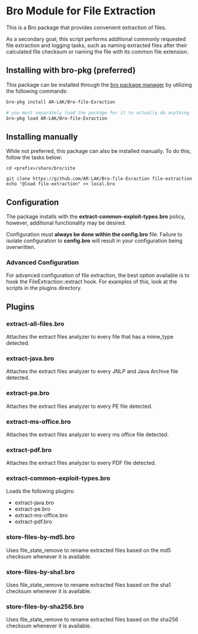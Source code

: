 # Bro Module for File Extraction

This is a Bro package that provides convenient extraction of files.

As a secondary goal, this script performs additional commonly requested file extraction and logging tasks, such as naming extracted files after their calculated file checksum or naming the file with its common file extension.

## Installing with bro-pkg (preferred)

This package can be installed through the [bro package manager](http://bro-package-manager.readthedocs.io) by utilizing the following commands:

```sh
bro-pkg install AR-LAK/Bro-file-Exraction

# you must separately load the package for it to actually do anything
bro-pkg load AR-LAK/Bro-file-Exraction
```

## Installing manually

While not preferred, this package can also be installed manually. To do this, follow the tasks below:

```
cd <prefix>/share/bro/site

git clone https://github.com/AR-LAK/Bro-file-Exraction file-extraction
echo "@load file-extraction" >> local.bro
```

## Configuration

The package installs with the **extract-common-exploit-types.bro** policy, however, additional functionality may be desired. 

Configuration must **always be done within the config.bro** file. Failure to isolate configuration to **config.bro** will result in your configuration being overwritten.

### Advanced Configuration

For advanced configuration of file extraction, the best option available is to hook the FileExtraction::extract hook. For examples of this, look at the scripts in the plugins directory.

## Plugins

### extract-all-files.bro

Attaches the extract files analyzer to every file that has a mime_type detected.

### extract-java.bro

Attaches the extract files analyzer to every JNLP and Java Archive file detected.

### extract-pe.bro

Attaches the extract files analyzer to every PE file detected.

### extract-ms-office.bro

Attaches the extract files analyzer to every ms office file detected.

### extract-pdf.bro

Attaches the extract files analyzer to every PDF file detected.

### extract-common-exploit-types.bro

Loads the following plugins:
- extract-java.bro
- extract-pe.bro
- extract-ms-office.bro
- extract-pdf.bro

### store-files-by-md5.bro

Uses file_state_remove to rename extracted files based on the md5 checksum whenever it is available.

### store-files-by-sha1.bro

Uses file_state_remove to rename extracted files based on the sha1 checksum whenever it is available.

### store-files-by-sha256.bro

Uses file_state_remove to rename extracted files based on the sha256 checksum whenever it is available.
